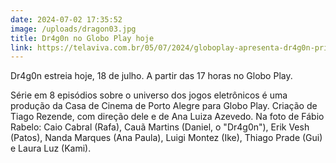 ```yaml
---
date: 2024-07-02 17:35:52
image: /uploads/dragon03.jpg
title: Dr4g0n no Globo Play hoje
link: https://telaviva.com.br/05/07/2024/globoplay-apresenta-dr4g0n-primeira-serie-de-ficcao-da-plataforma-com-a-tematica-de-e-sports/
---
```

D﻿r4g0n estreia hoje, 18 de julho. A partir das 17 horas no Globo Play.

S﻿érie em 8 episódios sobre o universo dos jogos eletrônicos é uma produção da Casa de Cinema de Porto Alegre para Globo Play. Criação de Tiago Rezende, com direção dele e de Ana Luiza Azevedo. Na foto de Fábio Rabelo: Caio Cabral (Rafa), Cauã Martins (Daniel, o "Dr4g0n"), Erik Vesh (Patos), Nanda Marques (Ana Paula), Luigi Montez (Ike), Thiago Prade (Gui) e Laura Luz (Kami).